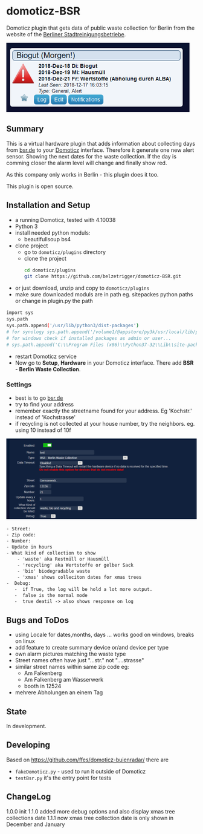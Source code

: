 # domoticz-BSR
Domoticz plugin that gets data of public waste collection for Berlin from the website of the [Berliner Stadtreinigungsbetriebe](http://www.bsr.de/).

![settings](https://github.com/belzetrigger/domoticz-BSR/raw/master/resources/unit_all_warning.PNG)

## Summary
This is a virtual hardware plugin that adds information about collecting days  from [bsr.de](https://www.bsr.de/abfuhrkalender-20520.php)  to your [Domoticz](https://www.domoticz.com/) interface. 
Therefore it generate one new alert sensor. Showing the next dates for the waste collection. If the day is comming closer the alarm level will change and finally show red.

As this company only works in Berlin - this plugin does it too.

This plugin is open source.


## Installation and Setup
- a running Domoticz, tested with 4.10038
- Python 3
- install needed python moduls:
  - beautifullsoup bs4
- clone project
    - go to `domoticz/plugins` directory 
    - clone the project
        ```bash
        cd domoticz/plugins
        git clone https://github.com/belzetrigger/domoticz-BSR.git
        ```
- or just download, unzip and copy to `domoticz/plugins` 
- make sure downloaded moduls are in path eg. sitepackes python paths or change in plugin.py the path
```bash
import sys
sys.path
sys.path.append('/usr/lib/python3/dist-packages')
# for synology sys.path.append('/volume1/@appstore/py3k/usr/local/lib/python3.5/site-packages')
# for windows check if installed packages as admin or user...
# sys.path.append('C:\\Program Files (x86)\\Python37-32\\Lib\\site-packages')
```
- restart Domoticz service
- Now go to **Setup**, **Hardware** in your Domoticz interface. There add
**BSR - Berlin Waste Collection**.
### Settings
   - best is to go  [bsr.de](https://www.bsr.de/abfuhrkalender-20520.php)
   - try to find your address
   - remember exactly the streetname found for your address. Eg 'Kochstr.' instead of 'Kochstrasse'
   - if recycling is not collected at your house number, try the neighbors.  eg. using 10 instead of 10f

![settings](https://github.com/belzetrigger/domoticz-BSR/raw/master/resources/settings.PNG)


    - Street:
    - Zip code:
    - Number:
    - Update in hours
    - What kind of collection to show
        - 'waste' aka Restmüll or Hausmüll
        - 'recycling' aka Wertstoffe or gelber Sack
        - 'bio' biodegradable waste
        - 'xmas' shows colleciton dates for xmas trees
    -  Debug: 
       -  if True, the log will be hold a lot more output.
       -  false is the normal mode
       -  true deatil -> also shows response on log
  
## Bugs and ToDos
- using Locale for dates,months, days ... works good on windows, breaks on linux
- add feature to create summary device or/and device per type
- own alarm pictures matching the waste type
- Street names often have just "...str." not "....strasse" 
- similar street names within same zip code eg: 
    - Am Falkenberg 
    - Am Falkenberg am Wasserwerk
    - booth in 12524
- mehrere Abholungen an einem Tag

## State
In development. 

## Developing
Based on https://github.com/ffes/domoticz-buienradar/ there are
 -  `fakeDomoticz.py` - used to run it outside of Domoticz
 -  `testBsr.py` it's the entry point for tests

## ChangeLog
1.0.0 init
1.1.0 added more debug options and also display xmas tree collections date
1.1.1 now xmas tree collection date is only shown in December and January




